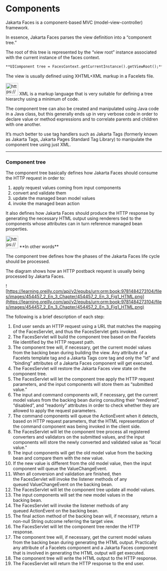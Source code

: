 # Components

Jakarta Faces is a component-based MVC (model-view-controller) framework.

In essence, Jakarta Faces parses the view definition into a “component tree.”

The root of this tree is represented by the “view root” instance associated with the current instance of the faces context.

```html
**UIComponent tree = FacesContext.getCurrentInstance().getViewRoot();**
```

The view is usually defined using XHTML+XML markup in a Facelets file.

<aside>
<img src="https://www.notion.so/icons/snippet_green.svg" alt="https://www.notion.so/icons/snippet_green.svg" width="40px" /> XML is a markup language that is very suitable for defining a tree hierarchy using a minimum of code.

</aside>

The component tree can also be created and manipulated using Java code in a Java class, but this generally ends up in very verbose code in order to declare value or method expressions and to correlate parents and children with one another.

It’s much better to use tag handlers such as Jakarta Tags (formerly known as Jakarta Tags, Jakarta Pages Standard Tag Library) to manipulate the component tree using just XML.

---

### Component tree

The component tree basically defines how Jakarta Faces should consume the HTTP request in order to:

1. apply request values coming from input components
2. convert and validate them
3. update the managed bean model values
4. invoke the managed bean action

It also defines how Jakarta Faces should produce the HTTP response by generating the necessary HTML output using renderers tied to the components whose attributes can in turn reference managed bean properties.

<aside>
<img src="https://www.notion.so/icons/skull_purple.svg" alt="https://www.notion.so/icons/skull_purple.svg" width="40px" /> **In other words**

The component tree defines how the phases of the Jakarta Faces life cycle should be processed.

The diagram shows how an HTTP postback request is usually being processed by Jakarta Faces.

![https://learning.oreilly.com/api/v2/epubs/urn:orm:book:9781484273104/files/images/454457_2_En_3_Chapter/454457_2_En_3_Fig1_HTML.png](https://learning.oreilly.com/api/v2/epubs/urn:orm:book:9781484273104/files/images/454457_2_En_3_Chapter/454457_2_En_3_Fig1_HTML.png)

The following is a brief description of each step:

1. End user sends an HTTP request using a URL that matches the mapping of the FacesServlet, and thus the FacesServlet gets invoked. 
2. The FacesServlet will build the component tree based on the Facelets file identified by the HTTP request path. 
3. The component tree will, if necessary, get the current model values from the backing bean during building the view. Any attribute of a Facelets template tag and a Jakarta Tags core tag and only the “id” and “binding” attributes of a Jakarta Faces component will get executed. 
4. The FacesServlet will restore the Jakarta Faces view state on the component tree. 
5. The FacesServlet will let the component tree apply the HTTP request parameters, and the input components will store them as “submitted value.” 
6. The input and command components will, if necessary, get the current model values from the backing bean during consulting their “rendered”, “disabled”, and “readonly” attributes in order to check whether they are allowed to apply the request parameters. 
7. The command components will queue the ActionEvent when it detects, based on HTTP request parameters, that the HTML representation of the command component was being invoked in the client side. 
8. The FacesServlet will let the component tree process all registered converters and validators on the submitted values, and the input components will store the newly converted and validated value as “local value.” 
9. The input components will get the old model value from the backing bean and compare them with the new value. 
10. If the new value is different from the old model value, then the input component will queue the ValueChangeEvent. 
11. When all conversion and validation are finished, then the FacesServlet will invoke the listener methods of any queued ValueChangeEvent on the backing bean. 
12. The FacesServlet will let the component tree update all model values. 
13. The input components will set the new model values in the backing bean. 
14. The FacesServlet will invoke the listener methods of any queued ActionEvent on the backing bean. 
15. The final action method of the backing bean will, if necessary, return a non-null String outcome referring the target view. 
16. The FacesServlet will let the component tree render the HTTP response. 
17. The component tree will, if necessary, get the current model values from the backing bean during generating the HTML output. Practically any attribute of a Facelets component and a Jakarta Faces component that is involved in generating the HTML output will get executed. 
18. The component tree will write the HTML output to the HTTP response. 
19. The FacesServlet will return the HTTP response to the end user.
</aside>
